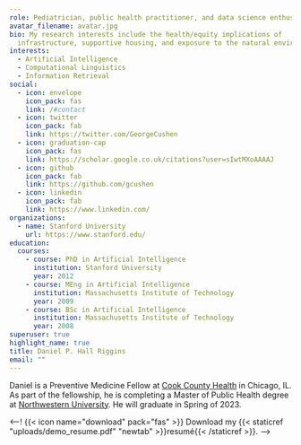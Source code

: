 ```yaml
---
role: Pediatrician, public health practitioner, and data science enthusiast.
avatar_filename: avatar.jpg
bio: My research interests include the health/equity implications of
  infrastructure, supportive housing, and exposure to the natural environment
interests:
  - Artificial Intelligence
  - Computational Linguistics
  - Information Retrieval
social:
  - icon: envelope
    icon_pack: fas
    link: /#contact
  - icon: twitter
    icon_pack: fab
    link: https://twitter.com/GeorgeCushen
  - icon: graduation-cap
    icon_pack: fas
    link: https://scholar.google.co.uk/citations?user=sIwtMXoAAAAJ
  - icon: github
    icon_pack: fab
    link: https://github.com/gcushen
  - icon: linkedin
    icon_pack: fab
    link: https://www.linkedin.com/
organizations:
  - name: Stanford University
    url: https://www.stanford.edu/
education:
  courses:
    - course: PhD in Artificial Intelligence
      institution: Stanford University
      year: 2012
    - course: MEng in Artificial Intelligence
      institution: Massachusetts Institute of Technology
      year: 2009
    - course: BSc in Artificial Intelligence
      institution: Massachusetts Institute of Technology
      year: 2008
superuser: true
highlight_name: true
title: Daniel P. Hall Riggins
email: ""
---
```

Daniel is a Preventive Medicine Fellow at [Cook County Health](https://cookcountyhealth.org/education-research/residency-programs/public-health-preventive-medicine/) in Chicago, IL. As part of the fellowship, he is completing a Master of Public Health degree at [Northwestern University](https://www.feinberg.northwestern.edu/sites/cehs/our-programs/program-in-public-health/index.html). He will graduate in Spring of 2023. 

<--! {{< icon name="download" pack="fas" >}} Download my {{< staticref "uploads/demo_resume.pdf" "newtab" >}}resumé{{< /staticref >}}. -->